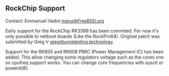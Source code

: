 ## RockChip Support

Contact: Emmanuel Vadot <manu@FreeBSD.org>

Early support for the RockChip RK3399 has been commited.
For now it's only possible to netboot boards (Like the RockPro64).
Original patch was submitted by Greg V <greg@unrelenting.technology>.

Support for the RK805 and RK808 PMIC (Power Management IC) has been added.
This allow changing some regulators voltage such as the cores one so cpufreq
support works. You can change core frequencies with sysctl or powerd(8).
